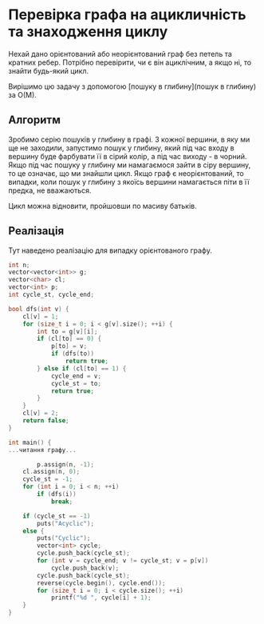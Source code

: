 # Перевірка графа на ацикличність та знаходження циклу

Нехай дано орієнтований або неорієнтований граф без петель та кратних ребер. Потрібно перевірити, чи є він ациклічним, а якщо ні, то знайти будь-який цикл.

Вирішимо цю задачу з допомогою [пошуку в глибину](пошук в глибину) за O(M).

## Алгоритм

Зробимо серію пошуків у глибину в графі. З кожної вершини, в яку ми ще не заходили, запустимо пошук у глибину, який під час входу в вершину буде фарбувати її в сірий колір, а під час виходу - в чорний. Якщо під час пошуку у глибину ми намагаємося зайти в сіру вершину, то це означає, що ми знайшли цикл. Якщо граф є неорієнтований, то випадки, коли пошук у глибину з якоїсь вершини намагається піти в її предка, не вважаються.

Цикл можна відновити, пройшовши по масиву батьків.

## Реалізація

Тут наведено реалізацію для випадку орієнтованого графу.

<!--- TODO: specify code snippet id -->
``` cpp
int n;
vector<vector<int>> g;
vector<char> cl;
vector<int> p;
int cycle_st, cycle_end;

bool dfs(int v) {
    cl[v] = 1;
    for (size_t i = 0; i < g[v].size(); ++i) {
        int to = g[v][i];
        if (cl[to] == 0) {
            p[to] = v;
            if (dfs(to))
                return true;
        } else if (cl[to] == 1) {
            cycle_end = v;
            cycle_st = to;
            return true;
        }
    }
    cl[v] = 2;
    return false;
}

int main() {
...читання графу...

        p.assign(n, -1);
    cl.assign(n, 0);
    cycle_st = -1;
    for (int i = 0; i < n; ++i)
        if (dfs(i))
            break;

    if (cycle_st == -1)
        puts("Acyclic");
    else {
        puts("Cyclic");
        vector<int> cycle;
        cycle.push_back(cycle_st);
        for (int v = cycle_end; v != cycle_st; v = p[v])
            cycle.push_back(v);
        cycle.push_back(cycle_st);
        reverse(cycle.begin(), cycle.end());
        for (size_t i = 0; i < cycle.size(); ++i)
            printf("%d ", cycle[i] + 1);
    }
}
```